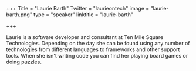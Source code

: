 +++
Title = "Laurie Barth"
Twitter = "laurieontech"
image = "laurie-barth.png"
type = "speaker"
linktitle = "laurie-barth"

+++

Laurie is a software developer and consultant at Ten Mile Square Technologies. Depending on the day she can be found using any number of technologies from different languages to frameworks and other support tools. When she isn't writing code you can find her playing board games or doing puzzles.
